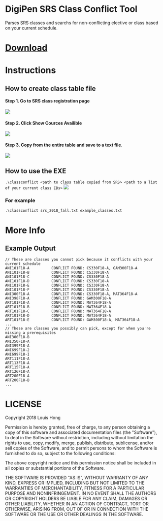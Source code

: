 # DigiPen SRS Class Conflict Tool
Parses SRS classes and searchs for non-conflicting elective or class based on your current schedule.

# [Download](https://github.com/TheLouisHong/digipen_classconflict/releases/download/1.0.0/ClassConflict.by.Louis.zip)

# Instructions

## How to create class table file
#### Step 1. Go to SRS class registration page
![](https://i.imgur.com/lpItybH.png)
#### Step 2. Click Show Cources Availible
![](https://i.imgur.com/v2M8BLj.png)
#### Step 3. Copy from the entire table and save to a text file.
![](https://thumbs.gfycat.com/AltruisticSkeletalBeardeddragon-size_restricted.gif)

## How to use the EXE
`.\classconflict <path to class table copied from SRS> <path to a list of your current class IDs>`
![](https://thumbs.gfycat.com/FirstFirsthandIrishsetter-size_restricted.gif)

### For example
`.\classconflict srs_2018_fall.txt example_classes.txt`

# More Info

## Example Output
    // These are classes you cannot pick because it conflicts with your current schedule
    ANI101F18-A          CONFLICT FOUND: CS330F18-A, GAM300F18-A
    ANI101F18-B          CONFLICT FOUND: CS330F18-A
    ANI101F18-C          CONFLICT FOUND: CS330F18-A
    ANI101F18-D          CONFLICT FOUND: CS330F18-A
    ANI101F18-E          CONFLICT FOUND: CS330F18-A
    ANI101F18-F          CONFLICT FOUND: CS330F18-A
    ANI300F18-A          CONFLICT FOUND: CS330F18-A, MAT364F18-A
    ANI398F18-A          CONFLICT FOUND: GAM300F18-A
    ART101F18-A          CONFLICT FOUND: MAT364F18-A
    ART101F18-B          CONFLICT FOUND: MAT364F18-A
    ART101F18-C          CONFLICT FOUND: MAT364F18-A
    ART101F18-D          CONFLICT FOUND: MAT364F18-A
    ART101F18-E          CONFLICT FOUND: GAM300F18-A, MAT364F18-A
    ...
    // These are classes you possibly can pick, except for when you're missing a prerequisites
    ANI300F18-B
    ANI350F18-A
    ANI399F18-A
    ANI699F18-2
    ANI699F18-I
    ART111F18-A
    ART113F18-A
    ART115F18-A
    ART126F18-A
    ART200F18-A
    ART200F18-B
    ...


# LICENSE
Copyright 2018 Louis Hong

Permission is hereby granted, free of charge, to any person obtaining a copy of
this software and associated documentation files (the "Software"), to deal in
the Software without restriction, including without limitation the rights to
use, copy, modify, merge, publish, distribute, sublicense, and/or sell copies of
the Software, and to permit persons to whom the Software is furnished to do so,
subject to the following conditions:

The above copyright notice and this permission notice shall be included in all
copies or substantial portions of the Software.

THE SOFTWARE IS PROVIDED "AS IS", WITHOUT WARRANTY OF ANY KIND, EXPRESS OR
IMPLIED, INCLUDING BUT NOT LIMITED TO THE WARRANTIES OF MERCHANTABILITY, FITNESS
FOR A PARTICULAR PURPOSE AND NONINFRINGEMENT. IN NO EVENT SHALL THE AUTHORS OR
COPYRIGHT HOLDERS BE LIABLE FOR ANY CLAIM, DAMAGES OR OTHER LIABILITY, WHETHER
IN AN ACTION OF CONTRACT, TORT OR OTHERWISE, ARISING FROM, OUT OF OR IN
CONNECTION WITH THE SOFTWARE OR THE USE OR OTHER DEALINGS IN THE SOFTWARE.
